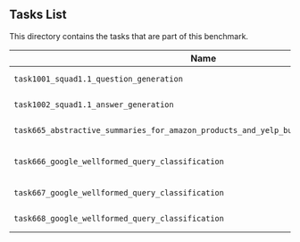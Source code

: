 ## Tasks List 

This directory contains the tasks that are part of this benchmark. 


Name | Summary | Category
---- | ----------- | --------
`task1001_squad1.1_question_generation` | Generating guestions (based on SQuAD 1.1) | Question Generation  
`task1002_squad1.1_answer_generation` | Generating answers to SQuAD 1.1 questions | Answer Generation
`task665_abstractive_summaries_for_amazon_products_and_yelp_businesses_summarization` | Generating summaries to amazon/yalp reviews | Summarization
`task666_google_wellformed_query_classification` | Generating random number to google_welformed_query | Classification
`task667_google_wellformed_query_classification` | Choosing a not so well formed query | Classification
`task668_google_wellformed_query_classification` | Choosing a well formed query | Classification